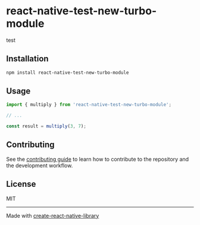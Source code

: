 # react-native-test-new-turbo-module

test

## Installation

```sh
npm install react-native-test-new-turbo-module
```

## Usage


```js
import { multiply } from 'react-native-test-new-turbo-module';

// ...

const result = multiply(3, 7);
```

## Contributing

See the [contributing guide](CONTRIBUTING.md) to learn how to contribute to the repository and the development workflow.

## License

MIT

---

Made with [create-react-native-library](https://github.com/callstack/react-native-builder-bob)

